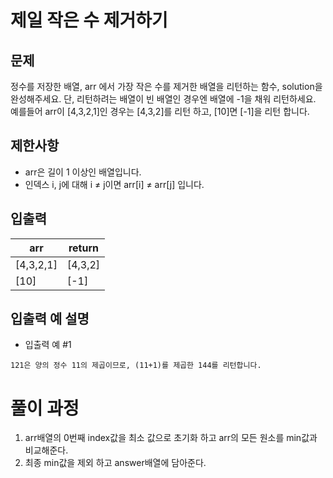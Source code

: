# 제일 작은 수 제거하기

## 문제
정수를 저장한 배열, arr 에서 가장 작은 수를 제거한 배열을 리턴하는 함수, 
solution을 완성해주세요. 단, 리턴하려는 배열이 빈 배열인 경우엔 배열에 -1을 채워 리턴하세요. 
예를들어 arr이 [4,3,2,1]인 경우는 [4,3,2]를 리턴 하고, [10]면 [-1]을 리턴 합니다.

## 제한사항
- arr은 길이 1 이상인 배열입니다.
- 인덱스 i, j에 대해 i ≠ j이면 arr[i] ≠ arr[j] 입니다.

## 입출력

|arr| return |
|------|-----|
|[4,3,2,1]| [4,3,2] |
|[10]| [-1]  |


## 입출력 예 설명
- 입출력 예 #1
```
121은 양의 정수 11의 제곱이므로, (11+1)를 제곱한 144를 리턴합니다.
```

# 풀이 과정
1. arr배열의 0번째 index값을 최소 값으로 초기화 하고 arr의 모든 원소를 min값과 비교해준다.
2. 최종 min값을 제외 하고 answer배열에 담아준다.
